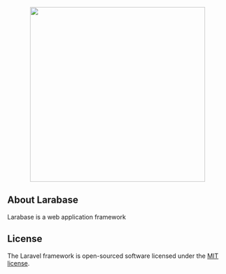 <p align="center"><a href="https://laravel.com" target="_blank"><img src="https://raw.githubusercontent.com/laravel/art/master/logo-lockup/5%20SVG/2%20CMYK/1%20Full%20Color/laravel-logolockup-cmyk-red.svg" width="400"></a></p>



## About Larabase

Larabase  is a web application framework


## License

The Laravel framework is open-sourced software licensed under the [MIT license](https://opensource.org/licenses/MIT).
